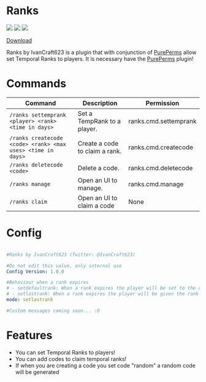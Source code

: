 # Ranks
[![](https://poggit.pmmp.io/shield.state/Ranks)](https://poggit.pmmp.io/p/Ranks)
[![](https://poggit.pmmp.io/shield.api/Ranks)](https://poggit.pmmp.io/p/Ranks)
[![](https://poggit.pmmp.io/shield.dl.total/Ranks)](https://poggit.pmmp.io/p/Ranks)

[Download](https://poggit.pmmp.io/r/112465/Ranks.phar)

Ranks by IvanCraft623 is a plugin that with conjunction of [PurePerms](https://github.com/poggit-orphanage/PurePerms/) allow set Temporal Ranks to players.
It is necessary have the [PurePerms](https://github.com/poggit-orphanage/PurePerms/) plugin!

# Commands
Command | Description | Permission
--- | --- | ---
`/ranks settemprank <player> <rank> <time in days>` | Set a TempRank to a player. | ranks.cmd.settemprank
`/ranks createcode <code> <rank> <max uses> <time in days>` | Create a code to claim a rank. | ranks.cmd.createcode
`/ranks deletecode <code>` | Delete a code. | ranks.cmd.deletecode
`/ranks manage` | Open an UI to manage. | ranks.cmd.manage
`/ranks claim` | Open an UI to claim a code | None

# Config

``` YAML

#Ranks by IvanCraft623 (Twitter: @IvanCraft623)

#Do not edit this value, only internal use
Config Version: 1.0.0

#Behaviour when a rank expires
# - setdefaultrank: When a rank expires the player will be set to the default rank
# - setlastrank: When a rank expires the player will be given the rank he had previously
mode: setlastrank

#Custom messages coming soon... :D
```

# Features

- You can set Temporal Ranks to players!
- You can add codes to claim temporal ranks!
- If when you are creating a code you set code "random" a random code will be generated
